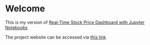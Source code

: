 # Welcome

This is my version of [Real-Time Stock Price Dashboard with Jupyter Notebooks](https://apps.cognitiveclass.ai/learning/course/course-v1:IBMSkillsNetwork+GPXX0OECEN+v1/home)

The project website can be accessed via [this link](https://demo-stock-price-viz-ayoonesi.runmercury.com/)
